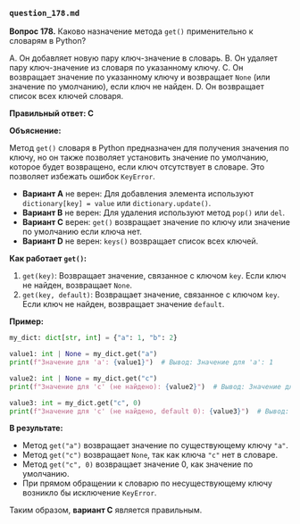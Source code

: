 ### `question_178.md`

**Вопрос 178.** Каково назначение метода `get()` применительно к словарям в Python?

A.  Он добавляет новую пару ключ-значение в словарь.
B.  Он удаляет пару ключ-значение из словаря по указанному ключу.
C.  Он возвращает значение по указанному ключу и возвращает `None` (или значение по умолчанию), если ключ не найден.
D.  Он возвращает список всех ключей словаря.

**Правильный ответ: C**

**Объяснение:**

Метод `get()` словаря в Python предназначен для получения значения по ключу, но он также позволяет установить значение по умолчанию, которое будет возвращено, если ключ отсутствует в словаре. Это позволяет избежать ошибок `KeyError`.

*   **Вариант A** не верен: Для добавления элемента используют `dictionary[key] = value` или `dictionary.update()`.
*   **Вариант B** не верен: Для удаления используют метод `pop()` или `del`.
*   **Вариант C** верен: `get()` возвращает значение по ключу или значение по умолчанию если ключа нет.
*   **Вариант D** не верен: `keys()` возвращает список всех ключей.

**Как работает `get()`:**

1.  `get(key)`: Возвращает значение, связанное с ключом `key`. Если ключ не найден, возвращает `None`.
2.  `get(key, default)`: Возвращает значение, связанное с ключом `key`. Если ключ не найден, возвращает значение `default`.

**Пример:**

```python
my_dict: dict[str, int] = {"a": 1, "b": 2}

value1: int | None = my_dict.get("a")
print(f"Значение для 'a': {value1}")  # Вывод: Значение для 'a': 1

value2: int | None = my_dict.get("c")
print(f"Значение для 'c' (не найдено): {value2}")  # Вывод: Значение для 'c' (не найдено): None

value3: int = my_dict.get("c", 0)
print(f"Значение для 'c' (не найдено, default 0): {value3}")  # Вывод: Значение для 'c' (не найдено, default 0): 0
```

**В результате:**

*   Метод `get("a")` возвращает значение по существующему ключу `"a"`.
*   Метод `get("c")` возвращает `None`, так как ключа `"c"` нет в словаре.
*  Метод `get("c", 0)` возвращает значение 0, как значение по умолчанию.
*   При прямом обращении к словарю по несуществующему ключу возникло бы исключение `KeyError`.

Таким образом, **вариант C** является правильным.

